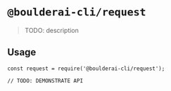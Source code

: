 # `@boulderai-cli/request`

> TODO: description

## Usage

```
const request = require('@boulderai-cli/request');

// TODO: DEMONSTRATE API
```
